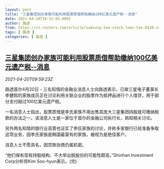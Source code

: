 ```yaml
---
layout: post
title: "三星集团创办家族可能利用股票质借帮助缴纳100亿美元遗产税--消息"
date: 2021-04-20T10:31:03.000Z
author: 路透
from: https://cn.reuters.com/article/samsung-lee-stock-loan-tax-0420-idCNKBS2C7153
tags: [ 路透 ]
categories: [ 路透 ]
---
```

<!--1618914663000-->
[三星集团创办家族可能利用股票质借帮助缴纳100亿美元遗产税--消息](https://cn.reuters.com/article/samsung-lee-stock-loan-tax-0420-idCNKBS2C7153)
------

<div>
<div><i>2021-04-20T09:59:23Z</i></div><p>路透首尔4月20日 - 三名知情的金融业消息人士向路透表示，已故三星电子董事长李健熙的家族成员正在讨论利用关联企业的股票作为抵押品进行个人借贷，用于部分支付超过100亿美元遗产税。</p><p>一名消息人士指出，股票质借是李氏家族不用出售其庞大三星集团持股就可缴纳税款的办法之一。该消息人士是一家位于首尔的金融公司执行长，熟知相关讨论。</p><p>另外两名知情的银行业高管也证实了李氏家族的讨论，并称多家银行已经准备争取这项业务，因李氏家族是韩国最富有的家族，被视为是绝佳客户。</p><p>消息人士不愿具名，因贷款协商仍属机密。</p><p>“他们保有现有持股结构、不大举出脱股份的可能性颇高，”Shinhan Investment Corp分析师Kim Soo-hyun表示。(完)</p>
</div>

